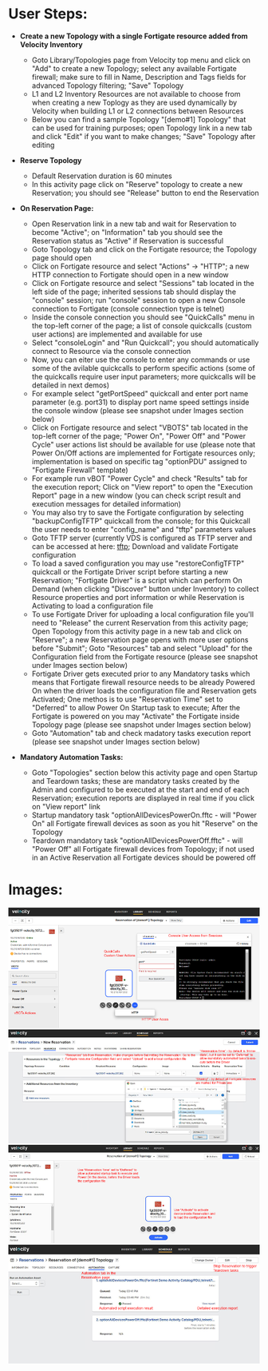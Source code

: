 # User Steps:

* **Create a new Topology with a single Fortigate resource added from Velocity Inventory**
    * Goto Library/Topologies page from Velocity top menu and click on "Add" to create a new Topology; select any available Fortigate firewall; make sure to fill in Name, Description and Tags fields for advanced Topology filtering; "Save" Topology 
    * L1 and L2 Inventory Resources are not available to choose from when creating a new Toplogy as they are used dynamically by Velocity when building L1 or L2 connections between Resources
    * Below you can find a sample Topology "\[demo#1\] Topology" that can be used for training purposes; open Topology link in a new tab and click "Edit" if you want to make changes; "Save" Topology after editing 

* **Reserve Topology**  
    * Default Reservation duration is 60 minutes
    * In this activity page click on "Reserve" topology to create a new Reservation; you should see "Release" button to end the Reservation

* **On Reservation Page:**
    * Open Reservation link in a new tab and wait for Reservation to become "Active"; on "Information" tab you should see the Reservation status as "Active" if Reservation is successful
    * Goto Topology tab and click on the Fortigate resource; the Topology page should open
    * Click on Fortigate resource and select "Actions" -> "HTTP"; a new HTTP connection to Fortigate should open in a new window
    * Click on Fortigate resource and select "Sessions" tab located in the left side of the page; inherited sessions tab should display the "console" session; run "console" session to open a new Console connection to Fortigate (console connection type is telnet)
    * Inside the console connection you should see "QuickCalls" menu in the top-left corner of the page; a list of console quickcalls (custom user actions) are implemented and available for use
    * Select "consoleLogin" and "Run Quickcall"; you should automatically connect to Resource via the console connection
    * Now, you can eiter use the console to enter any commands or use some of the avilable quickcalls to perform specific actions (some of the quickcalls require user input parameters; more quickcalls will be detailed in next demos)
    * For example select "getPortSpeed" quickcall and enter port name parameter (e.g. port31) to display port name speed settings inside the console window (please see snapshot under Images section below)
    * Click on Fortigate resource and select "VBOTS" tab located in the top-left corner of the page; "Power On", "Power Off" and "Power Cycle" user actions list should be available for use (please note that Power On/Off actions are implemented for Fortigate resources only; implementation is based on specific tag "optionPDU" assigned to "Fortigate Firewall" template)
    * For example run vBOT "Power Cycle" and check "Results" tab for the execution report; Click on "View report" to open the "Execution Report" page in a new window (you can check script result and execution messages for detailed information)
    *  You may also try to save the Fortigate configuration by selecting "backupConfigTFTP" quickcall from the console; for this Quickcall the user needs to enter "config_name" and "tftp" parameters values
    * Goto TFTP server (currently VDS is configured as TFTP server and can be accessed at here: [tftp](https://10.210.107.20/tftp); Download and validate Fortigate configuration
    * To load a saved configuration you may use "restoreConfigTFTP" quickcall or the Fortigate Driver script before starting a new Reservation; "Fortigate Driver" is a script which can perform On Demand (when clicking "Discover" button under Inventory) to collect Resource properties and port information or while Reservation is Activating to load a configuration file
    * To use Fortigate Driver for uploading a local configuration file you'll need to "Release" the current Reservation from this activity page; Open Topology from this activity page in a new tab and click on "Reserve"; a new Reservation page opens with more user options before "Submit"; Goto "Resources" tab and select "Upload" for the Configuration field from the Fortigate resource (please see snapshot under Images section below)
    * Fortigate Driver gets executed prior to any Mandatory tasks which means that Fortigate firewall resource needs to be already Powered On when the driver loads the configuration file and Reservation gets Activated; One methos is to use "Reservation Time" set to "Deferred" to allow Power On Startup task to execute; After the Fortigate is powered on you may "Activate" the Fortigate inside Topology page (please see snapshot under Images section below)
    * Goto "Automation" tab and check madatory tasks execution report (please see snapshot under Images section below) 


* **Mandatory Automation Tasks:**
    * Goto "Topologies" section below this activity page and open Startup and Teardown tasks; these are mandatory tasks created by the Admin and configured to be executed at the start and end of each Reservation; execution reports are displayed in real time if you click on "View report" link
    * Startup mandatory task "optionAllDevicesPowerOn.fftc - will "Power On" all Fortigate firewall devices as soon as you hit "Reserve" on the Topology
    * Teardown mandatory task "optionAllDevicesPowerOff.fftc" - will "Power Off" all Fortigate firewall devices from Topology; if not used in an Active Reservation all Fortigate devices should be powered off

# Images:
![Image from file](demo1.jpg)
![Image from file](demo1_1.jpg)
![Image from file](demo1_1b.jpg)
![Image from file](demo1_2.jpg)
